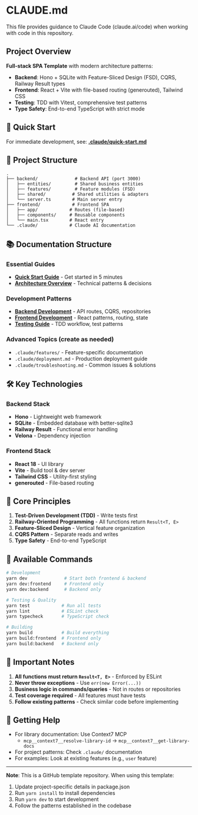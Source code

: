 # CLAUDE.md

This file provides guidance to Claude Code (claude.ai/code) when working with code in this repository.

## Project Overview

**Full-stack SPA Template** with modern architecture patterns:
- **Backend**: Hono + SQLite with Feature-Sliced Design (FSD), CQRS, Railway Result types
- **Frontend**: React + Vite with file-based routing (generouted), Tailwind CSS
- **Testing**: TDD with Vitest, comprehensive test patterns
- **Type Safety**: End-to-end TypeScript with strict mode

## 🚀 Quick Start

For immediate development, see: **[.claude/quick-start.md](.claude/quick-start.md)**

## 📁 Project Structure

```
.
├── backend/              # Backend API (port 3000)
│   ├── entities/         # Shared business entities
│   ├── features/         # Feature modules (FSD)
│   ├── shared/          # Shared utilities & adapters
│   └── server.ts        # Main server entry
├── frontend/            # Frontend SPA
│   ├── app/            # Routes (file-based)
│   ├── components/     # Reusable components
│   └── main.tsx        # React entry
└── .claude/            # Claude AI documentation
```

## 📚 Documentation Structure

### Essential Guides
- **[Quick Start Guide](.claude/quick-start.md)** - Get started in 5 minutes
- **[Architecture Overview](.claude/architecture.md)** - Technical patterns & decisions

### Development Patterns
- **[Backend Development](.claude/backend.md)** - API routes, CQRS, repositories
- **[Frontend Development](.claude/frontend.md)** - React patterns, routing, state
- **[Testing Guide](.claude/testing.md)** - TDD workflow, test patterns

### Advanced Topics (create as needed)
- `.claude/features/` - Feature-specific documentation
- `.claude/deployment.md` - Production deployment guide
- `.claude/troubleshooting.md` - Common issues & solutions

## 🛠️ Key Technologies

### Backend Stack
- **Hono** - Lightweight web framework
- **SQLite** - Embedded database with better-sqlite3
- **Railway Result** - Functional error handling
- **Velona** - Dependency injection

### Frontend Stack
- **React 18** - UI library
- **Vite** - Build tool & dev server
- **Tailwind CSS** - Utility-first styling
- **generouted** - File-based routing

## 🎯 Core Principles

1. **Test-Driven Development (TDD)** - Write tests first
2. **Railway-Oriented Programming** - All functions return `Result<T, E>`
3. **Feature-Sliced Design** - Vertical feature organization
4. **CQRS Pattern** - Separate reads and writes
5. **Type Safety** - End-to-end TypeScript

## 🔧 Available Commands

```bash
# Development
yarn dev              # Start both frontend & backend
yarn dev:frontend     # Frontend only
yarn dev:backend      # Backend only

# Testing & Quality
yarn test            # Run all tests
yarn lint            # ESLint check
yarn typecheck       # TypeScript check

# Building
yarn build           # Build everything
yarn build:frontend  # Frontend only
yarn build:backend   # Backend only
```

## 📝 Important Notes

1. **All functions must return `Result<T, E>`** - Enforced by ESLint
2. **Never throw exceptions** - Use `err(new Error(...))`
3. **Business logic in commands/queries** - Not in routes or repositories
4. **Test coverage required** - All features must have tests
5. **Follow existing patterns** - Check similar code before implementing

## 🚦 Getting Help

- For library documentation: Use Context7 MCP
  - `mcp__context7__resolve-library-id` → `mcp__context7__get-library-docs`
- For project patterns: Check `.claude/` documentation
- For examples: Look at existing features (e.g., `user` feature)

---

**Note**: This is a GitHub template repository. When using this template:
1. Update project-specific details in package.json
2. Run `yarn install` to install dependencies
3. Run `yarn dev` to start development
4. Follow the patterns established in the codebase